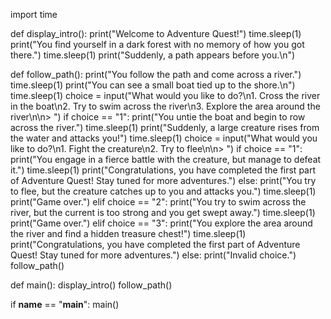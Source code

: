 import time

def display_intro():
    print("Welcome to Adventure Quest!")
    time.sleep(1)
    print("You find yourself in a dark forest with no memory of how you got there.")
    time.sleep(1)
    print("Suddenly, a path appears before you.\n")

def follow_path():
    print("You follow the path and come across a river.")
    time.sleep(1)
    print("You can see a small boat tied up to the shore.\n")
    time.sleep(1)
    choice = input("What would you like to do?\n1. Cross the river in the boat\n2. Try to swim across the river\n3. Explore the area around the river\n\n> ")
    if choice == "1":
        print("You untie the boat and begin to row across the river.")
        time.sleep(1)
        print("Suddenly, a large creature rises from the water and attacks you!")
        time.sleep(1)
        choice = input("What would you like to do?\n1. Fight the creature\n2. Try to flee\n\n> ")
        if choice == "1":
            print("You engage in a fierce battle with the creature, but manage to defeat it.")
            time.sleep(1)
            print("Congratulations, you have completed the first part of Adventure Quest! Stay tuned for more adventures.")
        else:
            print("You try to flee, but the creature catches up to you and attacks you.")
            time.sleep(1)
            print("Game over.")
    elif choice == "2":
        print("You try to swim across the river, but the current is too strong and you get swept away.")
        time.sleep(1)
        print("Game over.")
    elif choice == "3":
        print("You explore the area around the river and find a hidden treasure chest!")
        time.sleep(1)
        print("Congratulations, you have completed the first part of Adventure Quest! Stay tuned for more adventures.")
    else:
        print("Invalid choice.")
        follow_path()

def main():
    display_intro()
    follow_path()

if __name__ == "__main__":
    main()
